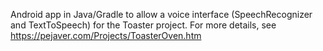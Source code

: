Android app in Java/Gradle to allow a voice interface (SpeechRecognizer and TextToSpeech) for the Toaster project. For more details, see https://pejaver.com/Projects/ToasterOven.htm
